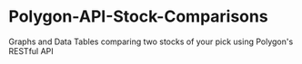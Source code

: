 # Polygon-API-Stock-Comparisons
Graphs and Data Tables comparing two stocks of your pick using Polygon's RESTful API

